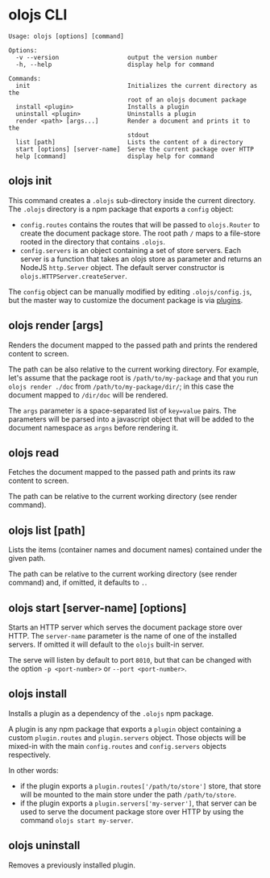 # olojs CLI

```
Usage: olojs [options] [command]

Options:
  -v --version                   output the version number
  -h, --help                     display help for command

Commands:
  init                           Initializes the current directory as the
                                 root of an olojs document package
  install <plugin>               Installs a plugin
  uninstall <plugin>             Uninstalls a plugin
  render <path> [args...]        Render a document and prints it to the
                                 stdout
  list [path]                    Lists the content of a directory
  start [options] [server-name]  Serve the current package over HTTP
  help [command]                 display help for command
```

## olojs init
This command creates a `.olojs` sub-directory inside the current directory.
The `.olojs` directory is a npm package that exports a `config` object:

* `config.routes` contains the routes that will be passed to `olojs.Router`
  to create the document package store. The root path `/` maps to a file-store
  rooted in the directory that contains `.olojs`.
* `config.servers` is an object containing a set of store servers. Each server
  is a function that takes an olojs store as parameter and returns an NodeJS
  `http.Server` object. The default server constructor is
  `olojs.HTTPServer.createServer`.

The `config` object can be manually modified by editing `.olojs/config.js`, but
the master way to customize the document package is via [plugins](./plugins.md).


## olojs render <path> [args]
Renders the document mapped to the passed path and prints the rendered content
to screen.

The path can be also relative to the current working directory. For example,
let's assume that the package root is `/path/to/my-package` and that you
run `olojs render ./doc` from `/path/to/my-package/dir/`; in this case the
document mapped to `/dir/doc` will be rendered.

The `args` parameter is a space-separated list of `key=value` pairs. The
parameters will be parsed into a javascript object that will be added to the
document namespace as `argns` before rendering it.


## olojs read <path>
Fetches the document mapped to the passed path and prints its raw content
to screen.

The path can be relative to the current working directory (see render command).


## olojs list [path]
Lists the items (container names and document names) contained under the given
path.

The path can be relative to the current working directory (see render command)
and, if omitted, it defaults to `.`.


## olojs start [server-name] [options]
Starts an HTTP server which serves the document package store over HTTP. The
`server-name` parameter is the name of one of the installed servers. If omitted
it will default to the `olojs` built-in server.

The serve will listen by default to port `8010`, but that can be changed with
the option `-p <port-number>` or `--port <port-number>`.


## olojs install <plugin-name>
Installs a plugin as a dependency of the `.olojs` npm package.

A plugin is any npm package that exports a `plugin` object containing a custom
`plugin.routes` and `plugin.servers` object. Those objects will be mixed-in with
the main `config.routes` and `config.servers` objects respectively.

In other words:
* if the plugin exports a `plugin.routes['/path/to/store']` store, that store
  will be mounted to the main store under the path `/path/to/store`.
* if the plugin exports a `plugin.servers['my-server']`, that server can be
  used to serve the document package store over HTTP by using the command
  `olojs start my-server`.


## olojs uninstall <plugin-name>
Removes a previously installed plugin.
